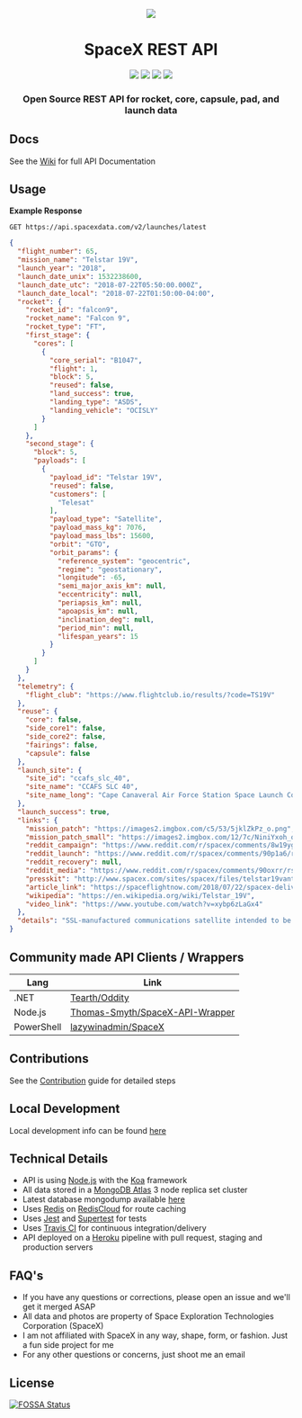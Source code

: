 <p align="center"><img src="https://i.imgur.com/ympu8t5.jpg"></p>

<h1 align="center">SpaceX REST API</h1>

<p align="center">
<a href="https://travis-ci.org/r-spacex/SpaceX-API"><img src="https://img.shields.io/travis/r-spacex/SpaceX-API.svg?style=flat-square"></a>
<a href="https://hub.docker.com/r/jakewmeyer/spacex-api/"><img src="https://img.shields.io/docker/build/jakewmeyer/spacex-api.svg?style=flat-square"></a>
<a href="https://github.com/r-spacex/SpaceX-API/releases"><img src="https://img.shields.io/github/release/r-spacex/SpaceX-API.svg?style=flat-square"></a>
<a href="https://en.wikipedia.org/wiki/Representational_state_transfer"><img src="https://img.shields.io/badge/interface-REST-brightgreen.svg?style=flat-square"></a>
</p>

<h3 align="center">Open Source REST API for rocket, core, capsule, pad, and launch data</h3>

## Docs
See the [Wiki](https://github.com/r-spacex/SpaceX-API/wiki) for full API Documentation

## Usage

**Example Response**

```http
GET https://api.spacexdata.com/v2/launches/latest
```

```json
{
  "flight_number": 65,
  "mission_name": "Telstar 19V",
  "launch_year": "2018",
  "launch_date_unix": 1532238600,
  "launch_date_utc": "2018-07-22T05:50:00.000Z",
  "launch_date_local": "2018-07-22T01:50:00-04:00",
  "rocket": {
    "rocket_id": "falcon9",
    "rocket_name": "Falcon 9",
    "rocket_type": "FT",
    "first_stage": {
      "cores": [
        {
          "core_serial": "B1047",
          "flight": 1,
          "block": 5,
          "reused": false,
          "land_success": true,
          "landing_type": "ASDS",
          "landing_vehicle": "OCISLY"
        }
      ]
    },
    "second_stage": {
      "block": 5,
      "payloads": [
        {
          "payload_id": "Telstar 19V",
          "reused": false,
          "customers": [
            "Telesat"
          ],
          "payload_type": "Satellite",
          "payload_mass_kg": 7076,
          "payload_mass_lbs": 15600,
          "orbit": "GTO",
          "orbit_params": {
            "reference_system": "geocentric",
            "regime": "geostationary",
            "longitude": -65,
            "semi_major_axis_km": null,
            "eccentricity": null,
            "periapsis_km": null,
            "apoapsis_km": null,
            "inclination_deg": null,
            "period_min": null,
            "lifespan_years": 15
          }
        }
      ]
    }
  },
  "telemetry": {
    "flight_club": "https://www.flightclub.io/results/?code=TS19V"
  },
  "reuse": {
    "core": false,
    "side_core1": false,
    "side_core2": false,
    "fairings": false,
    "capsule": false
  },
  "launch_site": {
    "site_id": "ccafs_slc_40",
    "site_name": "CCAFS SLC 40",
    "site_name_long": "Cape Canaveral Air Force Station Space Launch Complex 40"
  },
  "launch_success": true,
  "links": {
    "mission_patch": "https://images2.imgbox.com/c5/53/5jklZkPz_o.png",
    "mission_patch_small": "https://images2.imgbox.com/12/7c/NiniYxoh_o.png",
    "reddit_campaign": "https://www.reddit.com/r/spacex/comments/8w19yg/telstar_19v_launch_campaign_thread/",
    "reddit_launch": "https://www.reddit.com/r/spacex/comments/90p1a6/rspacex_telstar_19v_official_launch_discussion/",
    "reddit_recovery": null,
    "reddit_media": "https://www.reddit.com/r/spacex/comments/90oxrr/rspacex_telstar_19v_media_thread_videos_images/",
    "presskit": "http://www.spacex.com/sites/spacex/files/telstar19vantagepresskit.pdf",
    "article_link": "https://spaceflightnow.com/2018/07/22/spacex-delivers-for-telesat-with-successful-early-morning-launch/",
    "wikipedia": "https://en.wikipedia.org/wiki/Telstar_19V",
    "video_link": "https://www.youtube.com/watch?v=xybp6zLaGx4"
  },
  "details": "SSL-manufactured communications satellite intended to be placed at 63° West over the Americas. At 7,075 kg, it became the heaviest commercial communications satellite ever launched."
}
```

## Community made API Clients / Wrappers
| Lang  | Link |
| ------------- | ------------- |
| .NET  | [Tearth/Oddity](https://github.com/Tearth/Oddity) |
| Node.js  | [Thomas-Smyth/SpaceX-API-Wrapper](https://github.com/Thomas-Smyth/SpaceX-API-Wrapper) |
| PowerShell | [lazywinadmin/SpaceX](https://github.com/lazywinadmin/SpaceX) |

## Contributions
See the [Contribution](https://github.com/r-spacex/SpaceX-API/blob/master/CONTRIBUTING.md) guide for detailed steps

## Local Development
Local development info can be found [here](https://github.com/r-spacex/SpaceX-API/wiki/Local-Development)

## Technical Details
* API is using [Node.js](https://nodejs.org/en/) with the [Koa](http://koajs.com/) framework
* All data stored in a [MongoDB Atlas](https://www.mongodb.com/cloud/atlas) 3 node replica set cluster
* Latest database mongodump available [here](https://drive.google.com/drive/folders/0B2DdgKR4GR4xdk1sRGowcUZXeE0?usp=sharing)
* Uses [Redis](https://redis.io/) on [RedisCloud](https://redislabs.com/redis-enterprise/cloud/) for route caching
* Uses [Jest](https://facebook.github.io/jest/) and [Supertest](https://github.com/visionmedia/supertest) for tests
* Uses [Travis CI](https://travis-ci.org/) for continuous integration/delivery
* API deployed on a [Heroku](https://www.heroku.com/) pipeline with pull request, staging and production servers

## FAQ's
* If you have any questions or corrections, please open an issue and we'll get it merged ASAP
* All data and photos are property of Space Exploration Technologies Corporation (SpaceX)
* I am not affiliated with SpaceX in any way, shape, form, or fashion. Just a fun side project for me
* For any other questions or concerns, just shoot me an email

## License
[![FOSSA Status](https://app.fossa.io/api/projects/git%2Bgithub.com%2Fr-spacex%2FSpaceX-API.svg?type=large)](https://app.fossa.io/projects/git%2Bgithub.com%2Fr-spacex%2FSpaceX-API?ref=badge_large)